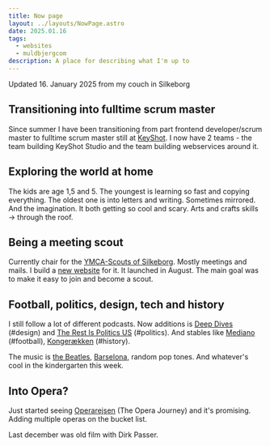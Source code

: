 ```yaml
---
title: Now page
layout: ../layouts/NowPage.astro
date: 2025.01.16
tags:
  - websites
  - muldbjergcom
description: A place for describing what I'm up to
---
```


<p id="update-message">Updated 16. January 2025 from my couch in Silkeborg</p>

## Transitioning into fulltime scrum master

Since summer I have been transitioning from part frontend developer/scrum master to fulltime scrum master still at [KeyShot](https://www.keyshot.com/).
I now have 2 teams - the team building KeyShot Studio and the team building webservices around it.

## Exploring the world at home

The kids are age 1,5 and 5.
The youngest is learning so fast and copying everything.
The oldest one is into letters and writing.
Sometimes mirrored.
And the imagination.
It both getting so cool and scary.
Arts and crafts skills → through the roof.

## Being a meeting scout

Currently chair for the [YMCA-Scouts of Silkeborg](https://www.silkeborggruppe.dk/).
Mostly meetings and mails.
I build a [new website](https://www.silkeborggruppe.dk/) for it.
It launched in August.
The main goal was to make it easy to join and become a scout.

## Football, politics, design, tech and history

I still follow a lot of different podcasts.
Now additions is [Deep Dives](https://www.dive.club/deep-dives) (#design) and [The Rest Is Politics US](https://tripus.supportingcast.fm/) (#politics).
And stables like [Mediano](https://www.mediano.nu/) (#football), [Kongerækken](https://www.kongeraekken.dk/) (#history).

The music is [the Beatles](https://open.spotify.com/playlist/37i9dQZF1DXdwF9DytRe8w?si=cxEok2zHT8uOA4icKGzeKw), [Barselona](https://open.spotify.com/artist/2wdsck730u8ZhDA7eVHw7m?si=cdfUVE8fToCESmFozSEMyw), random pop tones.
And whatever's cool in the kindergarten this week.

## Into Opera?

Just started seeing [Operarejsen](https://www.dr.dk/drtv/saeson/operarejsen_287487) (The Opera Journey) and it's promising.
Adding multiple operas on the bucket list.

Last december was old film with Dirk Passer.
